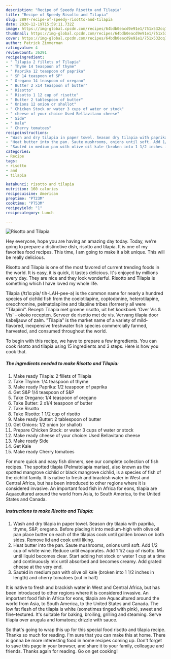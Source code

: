 ```yaml
---
description: "Recipe of Speedy Risotto and Tilapia"
title: "Recipe of Speedy Risotto and Tilapia"
slug: 2897-recipe-of-speedy-risotto-and-tilapia
date: 2020-12-19T15:59:11.732Z
image: https://img-global.cpcdn.com/recipes/64bdb0eacd9e91e1/751x532cq70/risotto-and-tilapia-recipe-main-photo.jpg
thumbnail: https://img-global.cpcdn.com/recipes/64bdb0eacd9e91e1/751x532cq70/risotto-and-tilapia-recipe-main-photo.jpg
cover: https://img-global.cpcdn.com/recipes/64bdb0eacd9e91e1/751x532cq70/risotto-and-tilapia-recipe-main-photo.jpg
author: Patrick Zimmerman
ratingvalue: 4
reviewcount: 36291
recipeingredient:
- " Tilapia 2 fillets of Tilapia"
- " Thyme 14 teaspoon of thyme"
- " Paprika 12 teaspoon of paprika"
- " SP 14 teaspoon of SP"
- " Oregano 14 teaspoon of oregano"
- " Butter 2 x14 teaspoon of butter"
- " Risotto"
- " Risotto 1 12 cup of risotto"
- " Butter 2 tablespoon of butter"
- " Onions 12 onion or shallot"
- " Chicken Stock or water 3 cups of water or stock"
- " cheese of your choice Used Bellavitano cheese"
- " Side"
- " Kale"
- " Cherry tomatoes"
recipeinstructions:
- "Wash and dry tilapia in paper towel. Season dry tilapia with paprika, thyme, S&amp;P, oregano. Before placing it into medium-high with olive oil pan place butter on each of the tilapias cook until golden brown on both sides. Remove lid and cook until liking."
- "Heat butter into the pan. Saute mushrooms, onions until soft. Add 1/2 cup of white wine. Reduce until evaporates. Add 1 1/2 cup of risotto. Mix until liquid becomes clear. Start adding hot stock or water 1 cup at a time and continuously mix until absorbed and becomes creamy. Add grated cheese at the very end."
- "Sautéd in medium pan with olive oil kale (broken into 1 1/2 inches in length) and cherry tomatoes (cut in half)"
categories:
- Recipe
tags:
- risotto
- and
- tilapia

katakunci: risotto and tilapia 
nutrition: 160 calories
recipecuisine: American
preptime: "PT23M"
cooktime: "PT53M"
recipeyield: "1"
recipecategory: Lunch

---
```



![Risotto and Tilapia](https://img-global.cpcdn.com/recipes/64bdb0eacd9e91e1/751x532cq70/risotto-and-tilapia-recipe-main-photo.jpg)

Hey everyone, hope you are having an amazing day today. Today, we're going to prepare a distinctive dish, risotto and tilapia. It is one of my favorites food recipes. This time, I am going to make it a bit unique. This will be really delicious.

Risotto and Tilapia is one of the most favored of current trending foods in the world. It is easy, it is quick, it tastes delicious. It's enjoyed by millions every day. They are nice and they look wonderful. Risotto and Tilapia is something which I have loved my whole life.

Tilapia (/tɪˈlɑːpiə/ tih-LAH-pee-ə) is the common name for nearly a hundred species of cichlid fish from the coelotilapine, coptodonine, heterotilapine, oreochromine, pelmatolapiine and tilapiine tribes (formerly all were &#34;Tilapiini&#34;. Recept: Tilapia met groene risotto, uit het kookboek &#39;Over Vis &amp; Vis&#39; - okoko recepten. Serveer de risotto met de vis. Vervang tilapia door kabeljauw of zalm. &#34;Tilapia&#34; is the market name of a variety of mild-flavored, inexpensive freshwater fish species commercially farmed, harvested, and consumed throughout the world.


To begin with this recipe, we have to prepare a few ingredients. You can cook risotto and tilapia using 15 ingredients and 3 steps. Here is how you cook that.

<!--inarticleads1-->

##### The ingredients needed to make Risotto and Tilapia:

1. Make ready  Tilapia: 2 fillets of Tilapia
1. Take  Thyme: 1/4 teaspoon of thyme
1. Make ready  Paprika: 1/2 teaspoon of paprika
1. Get  S&amp;P 1/4 teaspoon of S&amp;P
1. Take  Oregano: 1/4 teaspoon of oregano
1. Take  Butter: 2 x1/4 teaspoon of butter
1. Take  Risotto
1. Take  Risotto: 1 1/2 cup of risotto
1. Make ready  Butter: 2 tablespoon of butter
1. Get  Onions: 1/2 onion (or shallot)
1. Prepare  Chicken Stock: or water 3 cups of water or stock
1. Make ready  cheese of your choice: Used Bellavitano cheese
1. Make ready  Side
1. Get  Kale
1. Make ready  Cherry tomatoes


For more quick and easy fish dinners, see our complete collection of fish recipes. The spotted tilapia (Pelmatolapia mariae), also known as the spotted mangrove cichlid or black mangrove cichlid, is a species of fish of the cichlid family. It is native to fresh and brackish water in West and Central Africa, but has been introduced to other regions where it is considered invasive. An important food fish in Africa for eons, tilapia are Aquacultured around the world from Asia, to South America, to the United States and Canada. 

<!--inarticleads2-->

##### Instructions to make Risotto and Tilapia:

1. Wash and dry tilapia in paper towel. Season dry tilapia with paprika, thyme, S&amp;P, oregano. Before placing it into medium-high with olive oil pan place butter on each of the tilapias cook until golden brown on both sides. Remove lid and cook until liking.
1. Heat butter into the pan. Saute mushrooms, onions until soft. Add 1/2 cup of white wine. Reduce until evaporates. Add 1 1/2 cup of risotto. Mix until liquid becomes clear. Start adding hot stock or water 1 cup at a time and continuously mix until absorbed and becomes creamy. Add grated cheese at the very end.
1. Sautéd in medium pan with olive oil kale (broken into 1 1/2 inches in length) and cherry tomatoes (cut in half)


It is native to fresh and brackish water in West and Central Africa, but has been introduced to other regions where it is considered invasive. An important food fish in Africa for eons, tilapia are Aquacultured around the world from Asia, to South America, to the United States and Canada. The low fat flesh of the tilapia is white (sometimes tinged with pink), sweet and fine-textured. It&#39;s suitable for baking, broiling, grilling and steaming. Serve tilapia over arugula and tomatoes; drizzle with sauce. 

So that's going to wrap this up for this special food risotto and tilapia recipe. Thanks so much for reading. I'm sure that you can make this at home. There is gonna be more interesting food in home recipes coming up. Don't forget to save this page in your browser, and share it to your family, colleague and friends. Thanks again for reading. Go on get cooking!
